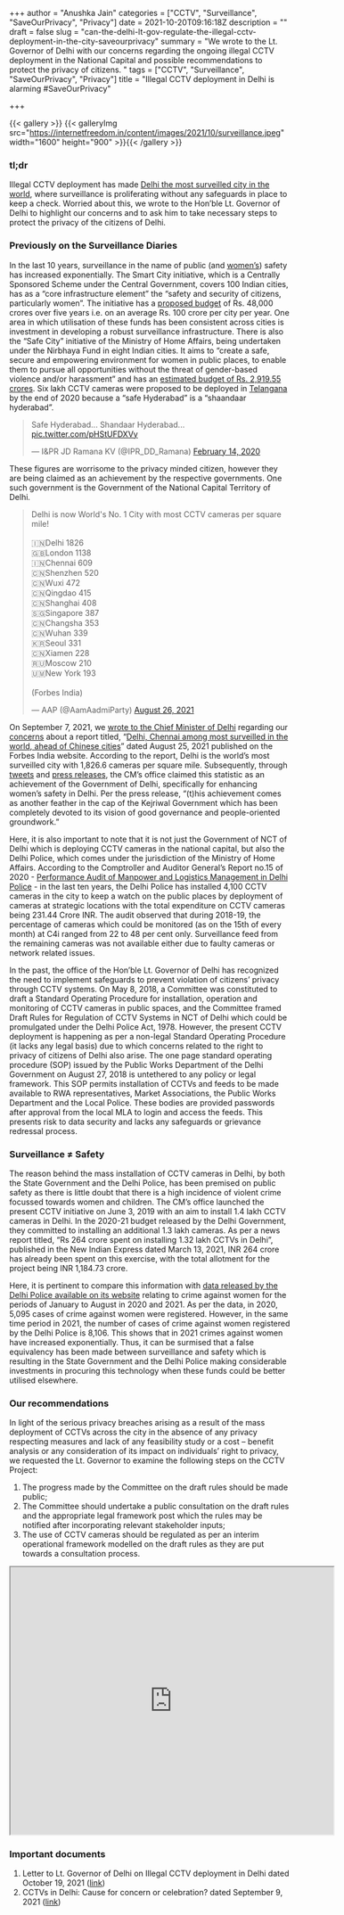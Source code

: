 +++
author = "Anushka Jain"
categories = ["CCTV", "Surveillance", "SaveOurPrivacy", "Privacy"]
date = 2021-10-20T09:16:18Z
description = ""
draft = false
slug = "can-the-delhi-lt-gov-regulate-the-illegal-cctv-deployment-in-the-city-saveourprivacy"
summary = "We wrote to the Lt. Governor of Delhi with our concerns regarding the ongoing illegal CCTV deployment in the National Capital and possible recommendations to protect the privacy of citizens. "
tags = ["CCTV", "Surveillance", "SaveOurPrivacy", "Privacy"]
title = "Illegal CCTV deployment in Delhi is alarming #SaveOurPrivacy"

+++


{{< gallery >}}
{{< galleryImg  src="https://internetfreedom.in/content/images/2021/10/surveillance.jpeg" width="1600" height="900" >}}{{< /gallery >}}

### tl;dr

Illegal CCTV deployment has made [Delhi the most surveilled city in the world](https://inc42.com/buzz/delhi-has-most-cctv-cameras-per-square-mile-in-world/), where surveillance is proliferating without any safeguards in place to keep a check. Worried about this, we wrote to the Hon’ble Lt. Governor of Delhi to highlight our concerns and to ask him to take necessary steps to protect the privacy of the citizens of Delhi.



### Previously on the Surveillance Diaries

In the last 10 years, surveillance in the name of public (and [women’s](https://feminisminindia.com/2021/04/16/facial-recognition-surveillance-patriarchy-india/)) safety has increased exponentially. The Smart City initiative, which is a Centrally Sponsored Scheme under the Central Government, covers 100 Indian cities, has as a “core infrastructure element” the “safety and security of citizens, particularly women”. The initiative has a [proposed budget](https://www.theatlantic.com/technology/archive/2020/07/defund-facial-recognition/613771/) of Rs. 48,000 crores over five years i.e. on an average Rs. 100 crore per city per year. One area in which utilisation of these funds has been consistent across cities is investment in developing a robust surveillance infrastructure. There is also the “Safe City” initiative of the Ministry of Home Affairs, being undertaken under the Nirbhaya Fund in eight Indian cities. It aims to “create a safe, secure and empowering environment for women in public places, to enable them to pursue all opportunities without the threat of gender-based violence and/or harassment” and has an [estimated budget of Rs. 2,919.55 crores](https://safecity.mha.gov.in/). Six lakh CCTV cameras were proposed to be deployed in [Telangana](https://economictimes.indiatimes.com/news/politics-and-nation/in-telangana-the-eyes-have-it-how-the-state-is-redefining-data-driven-governance/articleshow/74644762.cms?from=mdr) by the end of 2020 because a “safe Hyderabad” is a “shaandaar hyderabad”.

<blockquote class="twitter-tweet"><p lang="nl" dir="ltr">Safe Hyderabad... Shandaar Hyderabad... <a href="https://t.co/pHStUFDXVy">pic.twitter.com/pHStUFDXVy</a></p>&mdash; I&amp;PR JD Ramana KV (@IPR_DD_Ramana) <a href="https://twitter.com/IPR_DD_Ramana/status/1228302950059012096?ref_src=twsrc%5Etfw">February 14, 2020</a></blockquote>
<script async src="https://platform.twitter.com/widgets.js" charset="utf-8"></script>

These figures are worrisome to the privacy minded citizen, however they are being claimed as an achievement by the respective governments. One such government is the Government of the National Capital Territory of Delhi.

<blockquote class="twitter-tweet"><p lang="en" dir="ltr">Delhi is now World&#39;s No. 1 City with most CCTV cameras per square mile!<br><br>🇮🇳Delhi 1826<br>🇬🇧London 1138<br>🇮🇳Chennai 609<br>🇨🇳Shenzhen 520<br>🇨🇳Wuxi 472<br>🇨🇳Qingdao 415<br>🇨🇳Shanghai 408<br>🇸🇬Singapore 387<br>🇨🇳Changsha 353<br>🇨🇳Wuhan 339<br>🇰🇷Seoul 331<br>🇨🇳Xiamen 228<br>🇷🇺Moscow 210<br>🇺🇲New York 193<br><br>(Forbes India)</p>&mdash; AAP (@AamAadmiParty) <a href="https://twitter.com/AamAadmiParty/status/1430759402638700544?ref_src=twsrc%5Etfw">August 26, 2021</a></blockquote>
<script async src="https://platform.twitter.com/widgets.js" charset="utf-8"></script>

On September 7, 2021, we [wrote to the Chief Minister of Delhi](https://drive.google.com/file/d/1UWpCBGxcTy-hkDKu7jN8_iERyXFfkhcb/view) regarding our [concerns](https://internetfreedom.in/cctvs-in-delhi-cause-for-concern-or-celebration-saveourprivacy/) about a report titled, “[Delhi, Chennai among most surveilled in the world, ahead of Chinese cities](https://www.forbesindia.com/article/news-by-numbers/delhi-chennai-among-most-surveilled-in-the-world-ahead-of-chinese-cities/69995/1)” dated August 25, 2021 published on the Forbes India website. According to the report, Delhi is the world’s most surveilled city with 1,826.6 cameras per square mile. Subsequently, through [tweets](https://twitter.com/AamAadmiParty/status/1430759402638700544) and [press releases](https://www.hindustantimes.com/cities/delhi-news/delhi-has-most-cctv-cameras-surpasses-new-york-london-101630000523726.html), the CM’s office claimed this statistic as an achievement of the Government of Delhi, specifically for enhancing women’s safety in Delhi. Per the press release, “(t)his achievement comes as another feather in the cap of the Kejriwal Government which has been completely devoted to its vision of good governance and people-oriented groundwork.”

Here, it is also important to note that it is not just the Government of NCT of Delhi which is deploying CCTV cameras in the national capital, but also the Delhi Police, which comes under the jurisdiction of the Ministry of Home Affairs. According to the Comptroller and Auditor General’s Report no.15 of 2020 - [Performance Audit of Manpower and Logistics Management in Delhi Police](https://cag.gov.in/en/audit-report/details/112172) - in the last ten years, the Delhi Police has installed 4,100 CCTV cameras in the city to keep a watch on the public places by deployment of cameras at strategic locations with the total expenditure on CCTV cameras being 231.44 Crore INR. The audit observed that during 2018-19, the percentage of cameras which could be monitored (as on the 15th of every month) at C4i ranged from 22 to 48 per cent only. Surveillance feed from the remaining cameras was not available either due to faulty cameras or network related issues.

In the past, the office of the Hon’ble Lt. Governor of Delhi has recognized the need to implement safeguards to prevent violation of citizens’ privacy through CCTV systems. On May 8, 2018, a Committee was constituted to draft a Standard Operating Procedure for installation, operation and monitoring of CCTV cameras in public spaces, and the Committee framed Draft Rules for Regulation of CCTV Systems in NCT of Delhi which could be promulgated under the Delhi Police Act, 1978. However, the present CCTV deployment is happening as per a non-legal Standard Operating Procedure (it lacks any legal basis) due to which concerns related to the right to privacy of citizens of Delhi also arise. The one page standard operating procedure (SOP) issued by the Public Works Department of the Delhi Government on August 27, 2018 is untethered to any policy or legal framework. This SOP permits installation of CCTVs and feeds to be made available to RWA representatives, Market Associations, the Public Works Department and the Local Police. These bodies are provided passwords after approval from the local MLA to login and access the feeds. This presents risk to data security and lacks any safeguards or grievance redressal process.



### Surveillance ≠ Safety

The reason behind the mass installation of CCTV cameras in Delhi, by both the State Government and the Delhi Police, has been premised on public safety as there is little doubt that there is a high incidence of violent crime focussed towards women and children. The CM’s office launched the present CCTV initiative on June 3, 2019 with an aim to install 1.4 lakh CCTV cameras in Delhi. In the 2020-21 budget released by the Delhi Government, they committed to installing an additional 1.3 lakh cameras. As per a news report titled, “Rs 264 crore spent on installing 1.32 lakh CCTVs in Delhi”, published in the New Indian Express dated March 13, 2021, INR 264 crore has already been spent on this exercise, with the total allotment for the project being INR 1,184.73 crore.

Here, it is pertinent to compare this information with [data released by the Delhi Police available on its website](https://www.delhipolice.nic.in/PDF/CAW.pdf) relating to crime against women for the periods of January to August in 2020 and 2021. As per the data, in 2020, 5,095 cases of crime against women were registered. However, in the same time period in 2021, the number of cases of crime against women registered by the Delhi Police is 8,106. This shows that in 2021 crimes against women have increased exponentially. Thus, it can be surmised that a false equivalency has been made between surveillance and safety which is resulting in the State Government and the Delhi Police making considerable investments in procuring this technology when these funds could be better utilised elsewhere.



### Our recommendations

In light of the serious privacy breaches arising as a result of the mass deployment of CCTVs across the city in the absence of any privacy respecting measures and lack of any feasibility study or a cost – benefit analysis or any consideration of its impact on individuals’ right to privacy, we requested the Lt. Governor to examine the following steps on the CCTV Project:

1. The progress made by the Committee on the draft rules should be made public;
2. The Committee should undertake a public consultation on the draft rules and the appropriate legal framework post which the rules may be notified after incorporating relevant stakeholder inputs;
3. The use of CCTV cameras should be regulated as per an interim operational framework modelled on the draft rules as they are put towards a consultation process.

<iframe src="https://drive.google.com/file/d/1rmR3Pq-fz0urwLow-78XebIDj7Fg7QcL/preview" width="580" height="480"></iframe>

### Important documents

1. Letter to Lt. Governor of Delhi on Illegal CCTV deployment in Delhi dated October 19, 2021 ([link](https://drive.google.com/file/d/1VafH6JYCKLEwyk6SYGzIwspANNTYst0V/view?usp=sharing))
2. CCTVs in Delhi: Cause for concern or celebration? dated September 9, 2021 ([link](https://internetfreedom.in/cctvs-in-delhi-cause-for-concern-or-celebration-saveourprivacy/))

